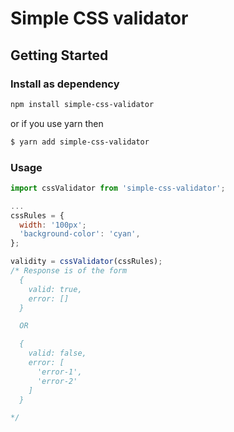 # Simple CSS validator

## Getting Started

### Install as dependency
```sh
npm install simple-css-validator
```

or if you use yarn then
```sh
$ yarn add simple-css-validator
```

### Usage
```js
import cssValidator from 'simple-css-validator';

...
cssRules = {
  width: '100px';
  'background-color': 'cyan',
};

validity = cssValidator(cssRules);
/* Response is of the form
  {
    valid: true,
    error: []
  }

  OR

  {
    valid: false,
    error: [
      'error-1',
      'error-2'
    ]
  }

*/
```